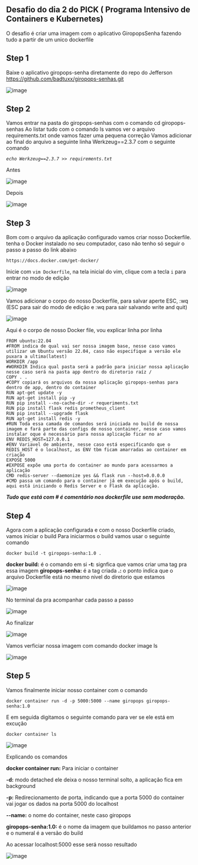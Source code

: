 ## **Desafio do dia 2 do PICK ( Programa Intensivo de Containers e Kubernetes)**


O desafio é criar uma imagem com o aplicativo GiropopsSenha fazendo tudo a partir de um unico dockerfile

  

## **Step 1**

Baixe o aplicativo giropops-senha diretamente do repo do Jefferson
https://github.com/badtuxx/giropops-senhas.git

  

![image](https://github.com/mattslima/LINUXtips-Giropops-Senhas/assets/55968562/24829808-a332-4d51-8ab9-3b9b880d6e98)

## **Step 2**

Vamos entrar na pasta do giropops-senhas com o comando cd giropops-senhas
Ao listar tudo com o comando ls vamos ver o arquivo requirements.txt onde vamos fazer uma pequena correção
Vamos adicionar ao final do arquivo a seguinte linha Werkzeug==2.3.7 com o seguinte comando

*`echo Werkzeug==2.3.7 >> requirements.txt`*

Antes

![image](https://github.com/mattslima/LINUXtips-Giropops-Senhas/assets/55968562/7f416c1b-daba-4f14-8d15-83fc5bd96c7d)

  
Depois

![image](https://github.com/mattslima/LINUXtips-Giropops-Senhas/assets/55968562/0e035fc4-4b9e-4209-8371-e18177f2f76d)

## **Step 3**

Bom com o arquivo da aplicação configurado vamos criar nosso Dockerfile.
tenha o Docker instalado no seu computador, caso não tenho só seguir o passo a passo do link abaixo

    https://docs.docker.com/get-docker/

 
Inicie com `vim Dockerfile`, na tela inicial do vim, clique com a tecla `i` para entrar no modo de edição

![image](https://github.com/mattslima/LINUXtips-Giropops-Senhas/assets/55968562/27f39b47-f54f-4590-8259-db807932f022)

 
Vamos adicionar o corpo do nosso Dockerfile, para salvar aperte ESC, :wq (ESC para sair do modo de edição e :wq para sair salvando write and quit)

![image](https://github.com/mattslima/LINUXtips-Giropops-Senhas/assets/55968562/72a39639-e882-4b5e-9ff0-226d331af829)

  

Aqui é o corpo de nosso Docker file, vou explicar linha por linha

  

    FROM ubuntu:22.04
    #FROM indica de qual vai ser nossa imagem base, nesse caso vamos utilizar um Ubuntu versão 22.04, caso não especifique a versão ele puxara a ultima(latest)
    WORKDIR /app
    #WORKDIR Indica qual pasta será a padrão para iniciar nossa aplicação nesse caso será na pasta app dentro do diretorio raíz /
    COPY . .
    #COPY copiará os arquivos da nossa aplicação giropops-senhas para dentro de app, dentro do container
    RUN apt-get update -y
    RUN apt-get install pip -y
    RUN pip install --no-cache-dir -r requeriments.txt
    RUN pip install flask redis prometheus_client
    RUN pip install --upgrade flask
    RUN apt-get install redis -y
    #RUN Toda essa camada de comandos será iniciada no build de nossa imagem e fará parte das configs de nosso container, nesse caso vamos instalar oque é necessário para nossa aplicação ficar no ar
    ENV REDIS_HOST=127.0.0.1
    #ENV Variavel de ambiente, nesse caso está especificando que o REDIS_HOST é o localhost, as ENV tbm ficam amarradas ao container em criação
    EXPOSE 5000
    #EXPOSE expõe uma porta do container ao mundo para acessarmos a aplicação
    CMD redis-server --daemonize yes && flask run --host=0.0.0.0
    #CMD passa um comando para o container já em execução após o build, aqui está iniciando o Redis Server e o Flask da aplicação.

 
***Tudo que está com # é comentário nos dockerfile use sem moderação.***

## **Step 4**

Agora com a aplicação configurada e com o nosso Dockerfile criado, vamos iniciar o build
Para iniciarmos o build vamos usar o seguinte comando

    docker build -t giropops-senha:1.0 .

  
**docker build:** é o comando em si
**-t:** signfica que vamos criar uma tag pra essa imagem
**giropops-senha:** é a tag criada
**.:** o ponto indica que o arquivo Dockerfile está no mesmo nivel do diretorio que estamos

![image](https://github.com/mattslima/LINUXtips-Giropops-Senhas/assets/55968562/c6efc318-cd0d-4866-847e-e2de98511027)

  
  

No terminal da pra acompanhar cada passo a passo

![image](https://github.com/mattslima/LINUXtips-Giropops-Senhas/assets/55968562/18207926-e85f-4fc0-bf69-fb37802d287d)

  

Ao finalizar

![image](https://github.com/mattslima/LINUXtips-Giropops-Senhas/assets/55968562/1662c093-3ad6-453c-8bbf-4f93bf916043)

  

Vamos verficiar nossa imagem com comando docker image ls

![image](https://github.com/mattslima/LINUXtips-Giropops-Senhas/assets/55968562/42659901-ba23-47b6-b250-56007bf9d74e)

## **Step 5**

Vamos finalmente iniciar nosso container com o comando

    docker container run -d -p 5000:5000 --name giropops giropops-senha:1.0

E em seguida digitamos o seguinte comando para ver se ele está em excução

    docker container ls

  

![image](https://github.com/mattslima/LINUXtips-Giropops-Senhas/assets/55968562/454aebda-5c1b-4072-9afb-4be4bf1c9c9b)

  

Explicando os comandos

**docker container run:** Para iniciar o container

**-d:** modo detached ele deixa o nosso terminal solto, a aplicação fica em background

**-p:** Redirecionamento de porta, indicando que a porta 5000 do container vai jogar os dados na porta 5000 do localhost

**--name:** o nome do container, neste caso giropops

**giropops-senha:1.0:** é o nome da imagem que buildamos no passo anterior e o numeral é a versão do build

  
  
  

Ao acessar localhost:5000 esse será nosso resultado

  

![image](https://github.com/mattslima/LINUXtips-Giropops-Senhas/assets/55968562/8736c586-65bb-4b63-b4ef-46a0014e6350)

